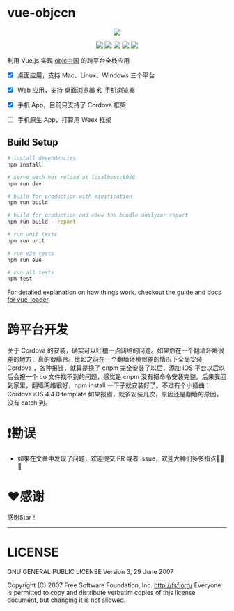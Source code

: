 # vue-objccn

<p align='center'>
<img src='./image/vue-objccn_banner.png'>
</p>


<p align="center">
<a href="https://img.shields.io/badge/Language-%20JavaScript%20-orange.svg"><img src="https://img.shields.io/badge/Language-%20JavaScript%20-orange.svg"></a>
<img src="https://img.shields.io/badge/Language-Vue.js%20-brightgreen.svg">
<img src="https://img.shields.io/badge/license-GPL-blue.svg">
<a href="https://img.shields.io/badge/platform-%20iOS | Mac | Web%20-ff69b4.svg"><img src="https://img.shields.io/badge/platform-%20iOS | Mac | Web%20-ff69b4.svg"></a>
<img src="https://img.shields.io/badge/PR-welcome%20!-brightgreen.svg?colorA=a0cd34">
</p>


利用 Vue.js 实现 [objc中国](https://objccn.io/) 的跨平台全栈应用

- [x] 桌面应用，支持 Mac、Linux、Windows 三个平台
- [x] Web 应用，支持 桌面浏览器 和 手机浏览器
- [x] 手机 App，目前只支持了 Cordova 框架
- [ ] 手机原生 App，打算用 Weex 框架


## Build Setup

``` bash
# install dependencies
npm install

# serve with hot reload at localhost:8080
npm run dev

# build for production with minification
npm run build

# build for production and view the bundle analyzer report
npm run build --report

# run unit tests
npm run unit

# run e2e tests
npm run e2e

# run all tests
npm test
```

For detailed explanation on how things work, checkout the [guide](http://vuejs-templates.github.io/webpack/) and [docs for vue-loader](http://vuejs.github.io/vue-loader).


# 跨平台开发


关于 Cordova 的安装，确实可以吐槽一点网络的问题。如果你在一个翻墙环境很差的地方，真的很痛苦。比如之前在一个翻墙环境很差的情况下全局安装 Cordova ，各种报错，就算是换了 cnpm 完全安装了以后，添加 iOS 平台以后以后会报一个 co 文件找不到的问题，感觉是 cnpm 没有把命令安装完整。后来我回到家里，翻墙网络很好，npm install 一下子就安装好了。不过有个小插曲：Cordova iOS 4.4.0 template 如果报错，就多安装几次，原因还是翻墙的原因，没有 catch 到。



# ❗️勘误

+ 如果在文章中发现了问题，欢迎提交 PR 或者 issue，欢迎大神们多多指点🙏🙏🙏



# ♥️感谢

感谢Star！



------

# LICENSE

GNU GENERAL PUBLIC LICENSE Version 3, 29 June 2007

Copyright (C) 2007 Free Software Foundation, Inc. <http://fsf.org/>
Everyone is permitted to copy and distribute verbatim copies of this license document, but changing it is not allowed.



